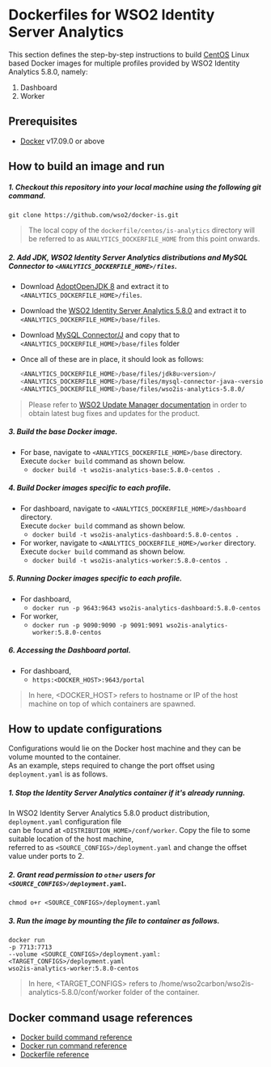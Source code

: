 # Dockerfiles for WSO2 Identity Server Analytics #

This section defines the step-by-step instructions to build [CentOS](https://hub.docker.com/_/centos/) Linux based Docker images for multiple profiles
provided by WSO2 Identity Analytics 5.8.0, namely:<br>

1. Dashboard
2. Worker

## Prerequisites

* [Docker](https://www.docker.com/get-docker) v17.09.0 or above

## How to build an image and run
##### 1. Checkout this repository into your local machine using the following git command.
```
git clone https://github.com/wso2/docker-is.git
```

>The local copy of the `dockerfile/centos/is-analytics` directory will be referred to as `ANALYTICS_DOCKERFILE_HOME` from this point onwards.

##### 2. Add JDK, WSO2 Identity Server Analytics distributions and MySQL Connector to `<ANALYTICS_DOCKERFILE_HOME>/files`.

- Download [AdoptOpenJDK 8](https://adoptopenjdk.net/) and extract it to `<ANALYTICS_DOCKERFILE_HOME>/files`.
- Download the [WSO2 Identity Server Analytics 5.8.0](https://wso2.com/identity-and-access-management/install/analytics/)
and extract it to `<ANALYTICS_DOCKERFILE_HOME>/base/files`.
- Download [MySQL Connector/J](https://downloads.mysql.com/archives/c-j) and copy that to `<ANALYTICS_DOCKERFILE_HOME>/base/files` folder <br>
- Once all of these are in place, it should look as follows:

  ```bash
  <ANALYTICS_DOCKERFILE_HOME>/base/files/jdk8u<version>/
  <ANALYTICS_DOCKERFILE_HOME>/base/files/mysql-connector-java-<version>-bin.jar
  <ANALYTICS_DOCKERFILE_HOME>/base/files/wso2is-analytics-5.8.0/
  ```

>Please refer to [WSO2 Update Manager documentation](https://docs.wso2.com/display/WUM300/WSO2+Update+Manager)
in order to obtain latest bug fixes and updates for the product.

##### 3. Build the base Docker image.

- For base, navigate to `<ANALYTICS_DOCKERFILE_HOME>/base` directory. <br>
  Execute `docker build` command as shown below.
    + `docker build -t wso2is-analytics-base:5.8.0-centos .`
    
##### 4. Build Docker images specific to each profile.

- For dashboard, navigate to `<ANALYTICS_DOCKERFILE_HOME>/dashboard` directory. <br>
  Execute `docker build` command as shown below.
    + `docker build -t wso2is-analytics-dashboard:5.8.0-centos .`
- For worker, navigate to `<ANALYTICS_DOCKERFILE_HOME>/worker` directory. <br>
  Execute `docker build` command as shown below.
    + `docker build -t wso2is-analytics-worker:5.8.0-centos .`
    
##### 5. Running Docker images specific to each profile.

- For dashboard,
    + `docker run -p 9643:9643 wso2is-analytics-dashboard:5.8.0-centos`
- For worker,
    + `docker run -p 9090:9090 -p 9091:9091 wso2is-analytics-worker:5.8.0-centos`
    
##### 6. Accessing the Dashboard portal.

- For dashboard,
    + `https:<DOCKER_HOST>:9643/portal`
    
>In here, <DOCKER_HOST> refers to hostname or IP of the host machine on top of which containers are spawned.

## How to update configurations

Configurations would lie on the Docker host machine and they can be volume mounted to the container. <br>
As an example, steps required to change the port offset using `deployment.yaml` is as follows.

##### 1. Stop the Identity Server Analytics container if it's already running.

In WSO2 Identity Server Analytics 5.8.0 product distribution, `deployment.yaml` configuration file <br>
can be found at `<DISTRIBUTION_HOME>/conf/worker`. Copy the file to some suitable location of the host machine, <br>
referred to as `<SOURCE_CONFIGS>/deployment.yaml` and change the offset value under ports to 2.

##### 2. Grant read permission to `other` users for `<SOURCE_CONFIGS>/deployment.yaml`.

```
chmod o+r <SOURCE_CONFIGS>/deployment.yaml
```

##### 3. Run the image by mounting the file to container as follows.

```
docker run 
-p 7713:7713
--volume <SOURCE_CONFIGS>/deployment.yaml:<TARGET_CONFIGS>/deployment.yaml
wso2is-analytics-worker:5.8.0-centos
```

>In here, <TARGET_CONFIGS> refers to /home/wso2carbon/wso2is-analytics-5.8.0/conf/worker folder of the container.


## Docker command usage references

* [Docker build command reference](https://docs.docker.com/engine/reference/commandline/build/)
* [Docker run command reference](https://docs.docker.com/engine/reference/run/)
* [Dockerfile reference](https://docs.docker.com/engine/reference/builder/)
